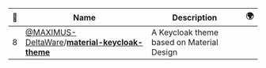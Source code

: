 |:star2: | Name | Description | 🌍|
|---|---|---|---|
|8|[@MAXIMUS-DeltaWare](https://github.com/MAXIMUS-DeltaWare)/[**material-keycloak-theme**](https://github.com/MAXIMUS-DeltaWare/material-keycloak-theme)|A Keycloak theme based on Material Design||

